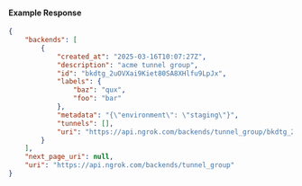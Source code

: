 <!-- Code generated for API Clients. DO NOT EDIT. -->

#### Example Response

```json
{
	"backends": [
		{
			"created_at": "2025-03-16T10:07:27Z",
			"description": "acme tunnel group",
			"id": "bkdtg_2uOVXai9Kiet80SA8XHlfu9LpJx",
			"labels": {
				"baz": "qux",
				"foo": "bar"
			},
			"metadata": "{\"environment\": \"staging\"}",
			"tunnels": [],
			"uri": "https://api.ngrok.com/backends/tunnel_group/bkdtg_2uOVXai9Kiet80SA8XHlfu9LpJx"
		}
	],
	"next_page_uri": null,
	"uri": "https://api.ngrok.com/backends/tunnel_group"
}
```

